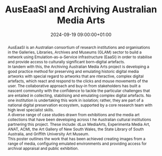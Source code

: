 ---
abstract: "AusEaaSI is an Australian consortium of research institutions and organisations
  in the Galleries, Libraries, Archives and Museums (GLAM)\nsector to build a network
  using Emulation-as-a-Service infrastructure (EaaSI) in order to stabilise and provide
  access to culturally significant born-digital artefacts.\n\nIn tandem with this,
  the Archiving Australian Media Arts project is developing a good practice method
  for preserving and emulating historic digital media artworks with special regard
  to artworks that are nteractive, complex digital artefacts, which react and respond
  to the clicks and mouse movements of the user.\nThe collaborative approach and buy-in
  from stakeholders has built a nascent community with the confidence to tackle the
  particular challenges that are entailed in collecting, stabilising and emulating
  complex digital artefacts. No one institution is undertaking this work in isolation;
  rather, they are part of a national digital preservation ecosystem, supported by
  a core research team with high level specialist skills.\n\nA diverse range of case
  studies drawn from exhibitions and the media art collections that have been developing
  across t he Australian cultural institutions partnering this project. These include:
  dLux MediaArts, Experimenta Media Art, ANAT, ACMI, the Art Gallery of New South
  Wales, the State Library of South Australia, and Griffith University Art \nMuseum.\n\nThis
  poster outlines the work that has been achieved creating images from a range of
  media, configuring emulated environments and providing access for archival appraisal
  and public exhibition."
creators:
- Cynde Moya
- Denise de Vries
- Helen Stuckey
- Melanie Swalwell
date: 2024-09-19 09:00:00+01:00
document_url: https://drive.google.com/file/d/1ZwtoxA02-IVXJ_r_NV29iyGOryuAdTWT/view?usp=drive_link
grand_parent: iPRES
institutions: []
keywords:
- information technology for dp
- from document to data
landing_page_url: https://zenodo.org/records/13361955
language: eng
layout: publication
license: Creative Commons Zero (CC0-1.0)
notes_url: ''
parent: iPRES 2024
publication_type: poster
size: null
slides_url: ''
source_name: iPRES
stream_url: ''
title: AusEaaSI and Archiving Australian Media Arts
year: 2024
---